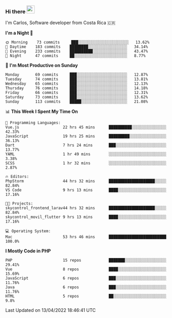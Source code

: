 ### Hi there <img src="https://media.giphy.com/media/hvRJCLFzcasrR4ia7z/giphy.gif" width="25px">

I'm Carlos, Software developer from Costa Rica 🇨🇷

<!--START_SECTION:waka-->
**I'm a Night 🦉** 

```text
🌞 Morning    73 commits     ███░░░░░░░░░░░░░░░░░░░░░░   13.62% 
🌆 Daytime    183 commits    ████████░░░░░░░░░░░░░░░░░   34.14% 
🌃 Evening    233 commits    ██████████░░░░░░░░░░░░░░░   43.47% 
🌙 Night      47 commits     ██░░░░░░░░░░░░░░░░░░░░░░░   8.77%

```
📅 **I'm Most Productive on Sunday** 

```text
Monday       69 commits     ███░░░░░░░░░░░░░░░░░░░░░░   12.87% 
Tuesday      74 commits     ███░░░░░░░░░░░░░░░░░░░░░░   13.81% 
Wednesday    65 commits     ███░░░░░░░░░░░░░░░░░░░░░░   12.13% 
Thursday     76 commits     ███░░░░░░░░░░░░░░░░░░░░░░   14.18% 
Friday       66 commits     ███░░░░░░░░░░░░░░░░░░░░░░   12.31% 
Saturday     73 commits     ███░░░░░░░░░░░░░░░░░░░░░░   13.62% 
Sunday       113 commits    █████░░░░░░░░░░░░░░░░░░░░   21.08%

```


📊 **This Week I Spent My Time On** 

```text
💬 Programming Languages: 
Vue.js                   22 hrs 45 mins      ██████████░░░░░░░░░░░░░░░   42.33% 
JavaScript               19 hrs 25 mins      █████████░░░░░░░░░░░░░░░░   36.13% 
Dart                     7 hrs 24 mins       ███░░░░░░░░░░░░░░░░░░░░░░   13.77% 
YAML                     1 hr 49 mins        ░░░░░░░░░░░░░░░░░░░░░░░░░   3.38% 
SCSS                     1 hr 32 mins        ░░░░░░░░░░░░░░░░░░░░░░░░░   2.87%

🔥 Editors: 
PhpStorm                 44 hrs 32 mins      ████████████████████░░░░░   82.84% 
VS Code                  9 hrs 13 mins       ████░░░░░░░░░░░░░░░░░░░░░   17.16%

🐱‍💻 Projects: 
skycontrol_frontend_larav44 hrs 32 mins      ████████████████████░░░░░   82.84% 
skycontrol_movil_flutter 9 hrs 13 mins       ████░░░░░░░░░░░░░░░░░░░░░   17.16%

💻 Operating System: 
Mac                      53 hrs 46 mins      █████████████████████████   100.0%

```

**I Mostly Code in PHP** 

```text
PHP                      15 repos            ███████░░░░░░░░░░░░░░░░░░   29.41% 
Vue                      8 repos             ████░░░░░░░░░░░░░░░░░░░░░   15.69% 
JavaScript               6 repos             ███░░░░░░░░░░░░░░░░░░░░░░   11.76% 
Java                     6 repos             ███░░░░░░░░░░░░░░░░░░░░░░   11.76% 
HTML                     5 repos             ██░░░░░░░░░░░░░░░░░░░░░░░   9.8%

```



 Last Updated on 13/04/2022 18:46:41 UTC
<!--END_SECTION:waka-->
